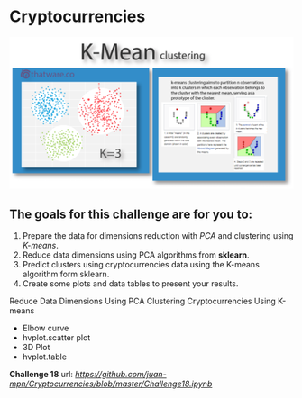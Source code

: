 # Cryptocurrencies

![alt text](https://github.com/juan-mpn/Cryptocurrencies/blob/master/Resources/k-mean.png)

## The goals for this challenge are for you to:

1. Prepare the data for dimensions reduction with *PCA* and clustering using *K-means*.
2. Reduce data dimensions using PCA algorithms from **sklearn**.
3. Predict clusters using cryptocurrencies data using the K-means algorithm form sklearn.
4. Create some plots and data tables to present your results.

Reduce Data Dimensions Using PCA
Clustering Cryptocurrencies Using K-means
- Elbow curve
- hvplot.scatter plot
- 3D Plot
- hvplot.table

**Challenge 18**
url: 
*https://github.com/juan-mpn/Cryptocurrencies/blob/master/Challenge18.ipynb*
